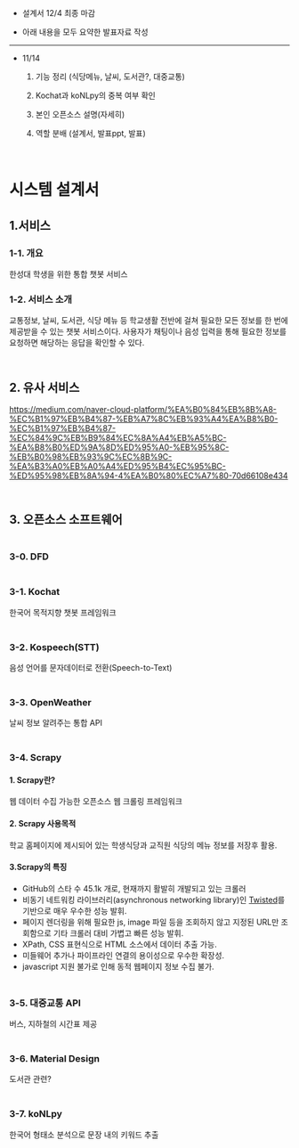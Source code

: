 * 설계서 12/4 최종 마감

* 아래 내용을 모두 요약한 발표자료 작성

<hr>

* 11/14

  1. 기능 정리 (식당메뉴, 날씨, 도서관?, 대중교통)
  2. Kochat과 koNLpy의 중복 여부 확인
  3. 본인 오픈소스 설명(자세히)

  3. 역할 분배 (설계서, 발표ppt, 발표)





</br>

# 시스템 설계서

## 1.서비스

### 1-1. 개요

한성대 학생을 위한 통합 챗봇 서비스

### 1-2. 서비스 소개

교통정보, 날씨, 도서관, 식당 메뉴 등 학교생활 전반에 걸쳐 필요한 모든 정보를 한 번에 제공받을 수 있는 챗봇 서비스이다. 사용자가 채팅이나 음성 입력을 통해 필요한 정보를 요청하면 해당하는 응답을 확인할 수 있다.

## </br>2. 유사 서비스

https://medium.com/naver-cloud-platform/%EA%B0%84%EB%8B%A8-%EC%B1%97%EB%B4%87-%EB%A7%8C%EB%93%A4%EA%B8%B0-%EC%B1%97%EB%B4%87-%EC%84%9C%EB%B9%84%EC%8A%A4%EB%A5%BC-%EA%B8%B0%ED%9A%8D%ED%95%A0-%EB%95%8C-%EB%B0%98%EB%93%9C%EC%8B%9C-%EA%B3%A0%EB%A0%A4%ED%95%B4%EC%95%BC-%ED%95%98%EB%8A%94-4%EA%B0%80%EC%A7%80-70d66108e434

## </br>3. 오픈소스 소프트웨어

### </br>3-0. DFD



### </br>3-1. Kochat

한국어 목적지향 챗봇 프레임워크



### </br>3-2. Kospeech(STT)

음성 언어를 문자데이터로 전환(Speech-to-Text)



### </br>3-3. OpenWeather

날씨 정보 알려주는 통합 API



### </br>3-4. Scrapy

#### 1. Scrapy란?

웹 데이터 수집 가능한 오픈소스 웹 크롤링 프레임워크

#### 2. Scrapy 사용목적

학교 홈페이지에 제시되어 있는 학생식당과 교직원 식당의 메뉴 정보를 저장후 활용.

#### 3.Scrapy의 특징

* GitHub의 스타 수 45.1k 개로, 현재까지 활발히 개발되고 있는 크롤러
* 비동기 네트워킹 라이브러리(asynchronous networking library)인 [Twisted](https://twistedmatrix.com/trac/)를 기반으로 매우 우수한 성능 발휘.
* 페이지 렌더링을 위해 필요한 js, image 파일 등을 조회하지 않고 지정된 URL만 조회함으로 기타 크롤러 대비 가볍고 빠른 성능 발휘.
* XPath, CSS 표현식으로 HTML 소스에서 데이터 추출 가능.
* 미들웨어 추가나 파이프라인 연결의 용이성으로 우수한 확장성.
* javascript 지원 불가로 인해 동적 웹페이지 정보 수집 불가.



### </br>3-5. 대중교통 API

버스, 지하철의 시간표 제공



### </br>3-6. Material Design

도서관 관련?



### </br>3-7. koNLpy

한국어 형태소 분석으로  문장 내의 키워드 추출



